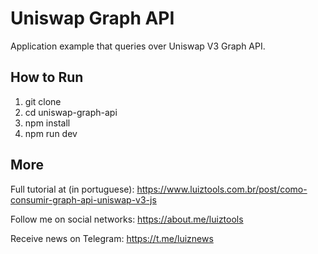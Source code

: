 # Uniswap Graph API
Application example that queries over Uniswap V3 Graph API.

## How to Run

1. git clone
2. cd uniswap-graph-api
3. npm install
4. npm run dev

## More

Full tutorial at (in portuguese): https://www.luiztools.com.br/post/como-consumir-graph-api-uniswap-v3-js

Follow me on social networks: https://about.me/luiztools

Receive news on Telegram: https://t.me/luiznews